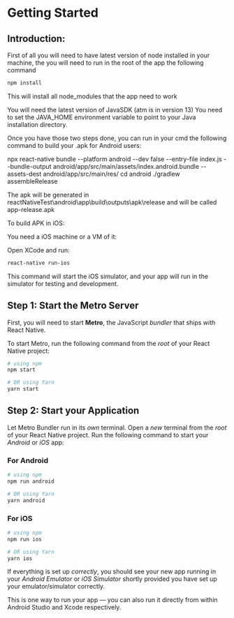 
# Getting Started
 
## Introduction: 

First of all you will need to have latest version of node installed in your machine, the you will need to run in the root of the app the following command
```bash
npm install
```
This will install all node_modules that the app need to work

You will need the latest version of JavaSDK (atm is in version 13) 
You need to set the JAVA_HOME environment variable to point to your Java installation directory.

Once you have those two steps done, you can run in your cmd the following command to build your .apk for Android users:

npx react-native bundle --platform android --dev false --entry-file index.js --bundle-output android/app/src/main/assets/index.android.bundle --assets-dest android/app/src/main/res/
cd android
./gradlew assembleRelease

The apk will be generated in reactNativeTest\android\app\build\outputs\apk\release and will be called app-release.apk

To build APK in iOS:

You need a iOS machine or a VM of it:

Open XCode and run: 

```bash
react-native run-ios
```
This command will start the iOS simulator, and your app will run in the simulator for testing and development.

## Step 1: Start the Metro Server

First, you will need to start **Metro**, the JavaScript _bundler_ that ships _with_ React Native.

To start Metro, run the following command from the _root_ of your React Native project:

```bash
# using npm
npm start

# OR using Yarn
yarn start
```

## Step 2: Start your Application

Let Metro Bundler run in its _own_ terminal. Open a _new_ terminal from the _root_ of your React Native project. Run the following command to start your _Android_ or _iOS_ app:

### For Android

```bash
# using npm
npm run android

# OR using Yarn
yarn android
```

### For iOS

```bash
# using npm
npm run ios

# OR using Yarn
yarn ios
```

If everything is set up _correctly_, you should see your new app running in your _Android Emulator_ or _iOS Simulator_ shortly provided you have set up your emulator/simulator correctly.

This is one way to run your app — you can also run it directly from within Android Studio and Xcode respectively.
